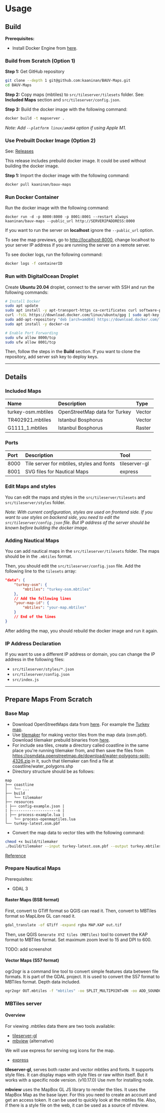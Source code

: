 # Usage

## Build

**Prerequisites:**
- Install Docker Engine from [here](https://www.docker.com).

### Build from Scratch (Option 1)

**Step 1:** Get GitHub repository

```bash
git clone --depth 1 git@github.com:kaaninan/BAUV-Maps.git
cd BAUV-Maps
```

**Step 2:** Copy maps (mbtiles) to ```src/tileserver/tilesets``` folder. See: **Included Maps** section and ```src/tileserver/config.json```.

**Step 3:** Build the docker image with the following command:

```bash
docker build -t mapserver .
```

*Note: Add ```--platform linux/amd64``` option if using Apple M1.*

### Use Prebuilt Docker Image (Option 2)

See: [Releases](https://hub.docker.com/r/kaaninan/bauv-maps)

This release includes prebuild docker image. It could be used without building the docker image.

**Step 1:** Import the docker image with the following command:

```bash
docker pull kaaninan/bauv-maps
```

### Run Docker Container

Run the docker image with the following command:

```**bash**
docker run -d -p 8000:8000 -p 8001:8001 --restart always kaaninan/bauv-maps --public_url http://SERVERIPADDRESS:8000
```

If you want to run the server on **localhost** ignore the ```--public_url``` option.

To see the map previews, go to [http://localhost:8000](http://localhost:8000), change localhost to your server IP address if you are running the server on a remote server.

To see docker logs, run the following command:

```bash
docker logs -f containerID
```

### Run with DigitalOcean Droplet

Create **Ubuntu 20.04** droplet, connect to the server with SSH and run the following commands:

```bash
# Install Docker
sudo apt update
sudo apt install -y apt-transport-https ca-certificates curl software-properties-common
curl -fsSL https://download.docker.com/linux/ubuntu/gpg | sudo apt-key add -
sudo add-apt-repository "deb [arch=amd64] https://download.docker.com/linux/ubuntu focal stable"
sudo apt install -y docker-ce

# Enable Port Forwarding
sudo ufw allow 8000/tcp
sudo ufw allow 8001/tcp
```

Then, follow the steps in the **Build** section. If you want to clone the repository, add server ssh key to deploy keys.

----
## Details

### Included Maps
| Name               | Description                   | Type   |
| :----------------- | :---------------------------- | :----- |
| turkey-osm.mbtiles | OpenStreetMap data for Turkey | Vector |
| TR402921.mbtiles   | Istanbul Bosphorus            | Vector |
| G1111_1.mbtiles    | Istanbul Bosphorus            | Raster |

### Ports
| Port | Description                               | Tool          |
| :--- | :---------------------------------------- | :------------ |
| 8000 | Tile server for mbtiles, styles and fonts | tileserver-gl |
| 8001 | SVG files for Nautical Maps               | express       |

### Edit Maps and styles

You can edit the maps and styles in the ```src/tileserver/tilesets``` and ```src/tileserver/styles``` folder.

*Note: With current configuration, styles are used on frontend side. If you want to use styles on backend side, you need to edit the ```src/tileserver/config.json``` file. But IP address of the server should be known before building the docker image.*

### Adding Nautical Maps

You can add nautical maps in the ```src/tileserver/tilesets``` folder. The maps should be in the ```.mbtiles``` format.

Then, you should edit the ```src/tileserver/config.json``` file. Add the following line to the ```tilesets``` array:

```json
"data": {
    "turkey-osm": {
        "mbtiles": "turkey-osm.mbtiles"
    },
    // Add the following lines
    "your-map-id": { 
        "mbtiles": "your-map.mbtiles"
    }
    // End of the lines
}
```

After adding the map, you should rebuild the docker image and run it again.

### IP Address Declaration

If you want to use a different IP address or domain, you can change the IP address in the following files:

- ```src/tileserver/styles/*.json```
- ```src/tileserver/config.json```
- ```src/index.js```


----
## Prepare Maps From Scratch

### Base Map

- Download OpenStreetMaps data from [here](http://download.geofabrik.de). For example the [Turkey map](http://download.geofabrik.de/europe/turkey-latest.osm.pbf).
- Use [tilemaker](https://github.com/systemed/tilemaker) for making vector tiles from the map data (osm.pbf). Download tilemaker prebuild binaries from [here](https://github.com/systemed/tilemaker/releases/tag/v2.2.0).
- For include sea tiles, create a directory called coastline in the same place you're running tilemaker from, and then save the files from https://osmdata.openstreetmap.de/download/water-polygons-split-4326.zip in it, such that tilemaker can find a file at coastline/water_polygons.shp
- Directory structure should be as follows:

```
map
├── coastline
│   └── ...
├── build
│   └── tilemaker
├── resources
| ├── config-example.json |
| ├---------------------n |
| ├── process-example.lua |
│   └── process-openmaptiles.lua
└── turkey-latest.osm.pbf
```

- Convert the map data to vector tiles with the following command:

```bash
chmod +x build/tilemaker
./build/tilemaker --input turkey-latest.osm.pbf --output turkey.mbtiles --process resources/process-openmaptiles.lua --config resources/config-openmaptiles.json
```

[Reference](https://blog.kleunen.nl/blog/tilemaker-generate-map)

### Prepare Nautical Maps

Prerequisites:
- GDAL 3

#### Raster Maps (BSB format)
First, convert to GTiff format so QGIS can read it. Then, convert to MBTiles format so MapLibre GL can read it.

```bash
gdal_translate -of GTiff -expand rgba MAP.KAP out.tif
```

Then, use QGIS ```Generate XYZ tiles (MBTiles)``` tool to convert the KAP format to MBTiles format. Set maximum zoom level to 15 and DPI to 600.

TODO: add screenshot

#### Vector Maps (S57 format)
ogr2ogr is a command line tool to convert simple features data between file formats. It is part of the GDAL project. It is used to convert the S57 format to MBTiles format. Depth data included.

```bash
ogr2ogr OUT.mbtiles -f "mbtiles" -oo SPLIT_MULTIPOINT=ON -oo ADD_SOUNDG_DEPTH=ON MAP_NAME.000 -skipfailures -dsco MINZOOM=0 -dsco MAXZOOM=16
```

### MBTiles server

#### Overview

For viewing .mbtiles data there are two tools available:
- [tileserver-gl](https://github.com/maptiler/tileserver-gl)
- [mbview](https://github.com/mapbox/mbview) (alternative)

We will use express for serving svg icons for the map.
- [express](https://expressjs.com)

**tileserver-gl**, serves both raster and vector mbtiles and fonts. It supports style files. It can display maps with style files or raw within itself. But it works with a specific node version. (v10.17.0) Use nvm for installing node.

**mbview** uses the MapBox GL JS library to render the tiles. It uses the MapBox Map as the base layer. For this you need to create an account and get an access token. It can be used to quickly look at the mbtiles file. Also, if there is a style file on the web, it can be used as a source of mbview.